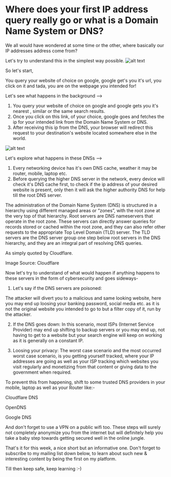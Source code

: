 # Where does your first IP address query really go or what is a Domain Name System or DNS?

We all would have wondered at some time or the other, where basically our IP addresses address come from? 

Let's try to understand this in the simplest way possible.
![alt text](https://static.wixstatic.com/media/nsplsh_676c527179574a67556559~mv2_d_6016_4016_s_4_2.jpg/v1/fill/w_925,h_618,al_c,q_85,usm_0.66_1.00_0.01,enc_auto/nsplsh_676c527179574a67556559~mv2_d_6016_4016_s_4_2.jpg)

So let's start,


You query your website of choice on google, google get's you it's url, you click on it and tada, you are on the webpage you intended for!


Let's see what happens in the background --> 
1. You query your website of choice on google and google gets you it's nearest , similar or the same search results.
2. Once you click on this link, of your choice, google goes and fetches the ip for your intended link from the Domain Name System or DNS. 
3.  After receiving this ip from the DNS, your browser will redirect this request to your destination's website located somewhere else in the world.

![alt text](https://static.wixstatic.com/media/e8c859_bc28a091ae064146901c6fdc4c8a24fd~mv2.png/v1/fill/w_925,h_333,al_c,q_85,usm_0.66_1.00_0.01,enc_auto/e8c859_bc28a091ae064146901c6fdc4c8a24fd~mv2.png)


Let's explore what happens in these DNSs -->
1. Every networking device has it's own DNS cache, weather it may be router, mobile, laptop etc.
2. Before querying the higher DNS server in the network, every device will check it's DNS cache first, to check if the ip address of your desired website is present, only then it will ask the higher authority DNS for help till the root DNS server.



The administration of the Domain Name System (DNS) is structured in a hierarchy using different managed areas or “zones”, with the root zone at the very top of that hierarchy. Root servers are DNS nameservers that operate in the root zone. These servers can directly answer queries for records stored or cached within the root zone, and they can also refer other requests to the appropriate Top Level Domain (TLD) server. The TLD servers are the DNS server group one step below root servers in the DNS hierarchy, and they are an integral part of resolving DNS queries.

As simply quoted by Cloudflare.










Image Source: Cloudflare 



Now let's try to understand of what would happen if anything happens to these servers in the form of cybersecurity and goes sideways- 

1. Let's say if the DNS servers are poisoned:

The attacker will divert you to a malicious  and same looking website, here you may end up loosing your banking password, social media etc. as it is not the original website you intended to go to but a filter copy of it, run by the attacker.



2. If the DNS goes down:
In this scenario, most ISPs (Internet Service Provider) may end up shifting to backup servers or you may end up, not having to get to a website but your search engine will keep on working as it is generally on a constant IP.



3. Loosing your privacy:
The worst case scenario and the most occurred worst case scenario, is you getting yourself tracked, where your IP addresses are going as well as your ISP tracking which websites you visit regularly and monetizing from that content or giving data to the government when required.



To prevent this from happening, shift to some trusted DNS providers in your mobile, laptop as well as your Router like:-





Cloudflare DNS



OpenDNS



Google DNS

And don't forget to use a VPN on a public wifi too. These steps will surely not completely anonymize you from the internet but will definitely help you take a baby step towards getting secured well in the online jungle.


That's it for this week, a nice short but an informative one.
Don't forget to subscribe to my mailing list down below, to learn about such new & interesting content by being the first on my platform.

Till then keep safe, keep learning :-)
